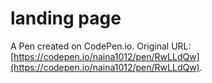 # landing page 

A Pen created on CodePen.io. Original URL: [https://codepen.io/naina1012/pen/RwLLdQw](https://codepen.io/naina1012/pen/RwLLdQw).


